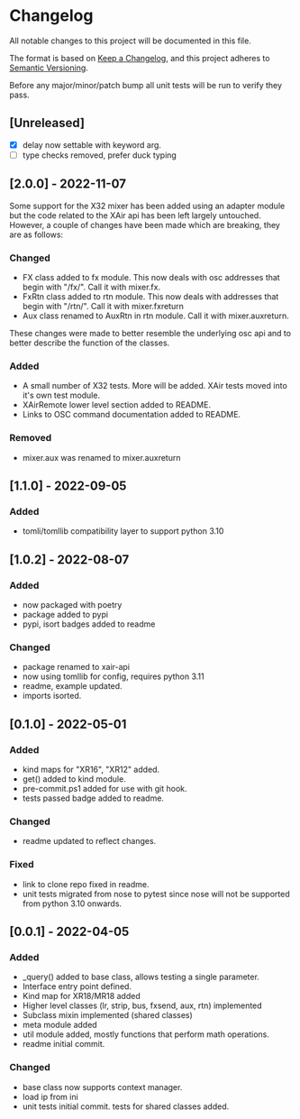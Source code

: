 # Changelog

All notable changes to this project will be documented in this file.

The format is based on [Keep a Changelog](https://keepachangelog.com/en/1.0.0/),
and this project adheres to [Semantic Versioning](https://semver.org/spec/v2.0.0.html).

Before any major/minor/patch bump all unit tests will be run to verify they pass.

## [Unreleased]

-   [x] delay now settable with keyword arg.
-   [ ] type checks removed, prefer duck typing

## [2.0.0] - 2022-11-07

Some support for the X32 mixer has been added using an adapter module but the code related to the XAir api has been left largely untouched.
However, a couple of changes have been made which are breaking, they are as follows:

### Changed

-   FX class added to fx module. This now deals with osc addresses that begin with "/fx/". Call it with mixer.fx.
-   FxRtn class added to rtn module. This now deals with addresses that begin with "/rtn/". Call it with mixer.fxreturn
-   Aux class renamed to AuxRtn in rtn module. Call it with mixer.auxreturn.

These changes were made to better resemble the underlying osc api and to better describe the function of the classes.

### Added

-   A small number of X32 tests. More will be added. XAir tests moved into it's own test module.
-   XAirRemote lower level section added to README.
-   Links to OSC command documentation added to README.

### Removed

-   mixer.aux was renamed to mixer.auxreturn

## [1.1.0] - 2022-09-05

### Added

-   tomli/tomllib compatibility layer to support python 3.10

## [1.0.2] - 2022-08-07

### Added

-   now packaged with poetry
-   package added to pypi
-   pypi, isort badges added to readme

### Changed

-   package renamed to xair-api
-   now using tomllib for config, requires python 3.11
-   readme, example updated.
-   imports isorted.

## [0.1.0] - 2022-05-01

### Added

-   kind maps for "XR16", "XR12" added.
-   get() added to kind module.
-   pre-commit.ps1 added for use with git hook.
-   tests passed badge added to readme.

### Changed

-   readme updated to reflect changes.

### Fixed

-   link to clone repo fixed in readme.
-   unit tests migrated from nose to pytest since nose will not be supported from python 3.10 onwards.

## [0.0.1] - 2022-04-05

### Added

-   \_query() added to base class, allows testing a single parameter.
-   Interface entry point defined.
-   Kind map for XR18/MR18 added
-   Higher level classes (lr, strip, bus, fxsend, aux, rtn) implemented
-   Subclass mixin implemented (shared classes)
-   meta module added
-   util module added, mostly functions that perform math operations.
-   readme initial commit.

### Changed

-   base class now supports context manager.
-   load ip from ini
-   unit tests initial commit. tests for shared classes added.
